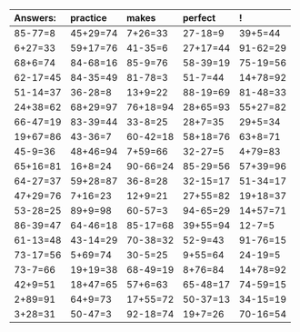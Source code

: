 | Answers: | practice | makes | perfect | ! |
| :--- | :--- | :--- | :--- | :--- |
| 85-77=8 | 45+29=74 | 7+26=33 | 27-18=9 | 39+5=44 | 
| 6+27=33 | 59+17=76 | 41-35=6 | 27+17=44 | 91-62=29 | 
| 68+6=74 | 84-68=16 | 85-9=76 | 58-39=19 | 75-19=56 | 
| 62-17=45 | 84-35=49 | 81-78=3 | 51-7=44 | 14+78=92 | 
| 51-14=37 | 36-28=8 | 13+9=22 | 88-19=69 | 81-48=33 | 
| 24+38=62 | 68+29=97 | 76+18=94 | 28+65=93 | 55+27=82 | 
| 66-47=19 | 83-39=44 | 33-8=25 | 28+7=35 | 29+5=34 | 
| 19+67=86 | 43-36=7 | 60-42=18 | 58+18=76 | 63+8=71 | 
| 45-9=36 | 48+46=94 | 7+59=66 | 32-27=5 | 4+79=83 | 
| 65+16=81 | 16+8=24 | 90-66=24 | 85-29=56 | 57+39=96 | 
| 64-27=37 | 59+28=87 | 36-8=28 | 32-15=17 | 51-34=17 | 
| 47+29=76 | 7+16=23 | 12+9=21 | 27+55=82 | 19+18=37 | 
| 53-28=25 | 89+9=98 | 60-57=3 | 94-65=29 | 14+57=71 | 
| 86-39=47 | 64-46=18 | 85-17=68 | 39+55=94 | 12-7=5 | 
| 61-13=48 | 43-14=29 | 70-38=32 | 52-9=43 | 91-76=15 | 
| 73-17=56 | 5+69=74 | 30-5=25 | 9+55=64 | 24-19=5 | 
| 73-7=66 | 19+19=38 | 68-49=19 | 8+76=84 | 14+78=92 | 
| 42+9=51 | 18+47=65 | 57+6=63 | 65-48=17 | 74-59=15 | 
| 2+89=91 | 64+9=73 | 17+55=72 | 50-37=13 | 34-15=19 | 
| 3+28=31 | 50-47=3 | 92-18=74 | 19+7=26 | 70-16=54 | 
